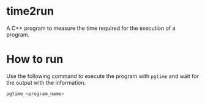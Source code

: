 # time2run
A C++ program to measure the time required for the execution of a program.

# How to run
Use the following command to execute the program with `pgtime` and wait for the output with the information.

```bash
pgtime <program_name>
